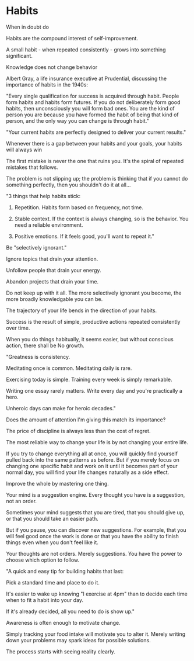# Habits

When in doubt do

Habits are the compound interest of self-improvement.

A small habit - when repeated consistently - grows into something significant.

Knowledge does not change behavior

Albert Gray, a life insurance executive at Prudential, discussing the importance of habits in the 1940s:

"Every single qualification for success is acquired through habit. People form habits and habits form futures. If you do not deliberately form good habits, then unconsciously you will form bad ones. You are the kind of person you are because you have formed the habit of being that kind of person, and the only way you can change is through habit."

"Your current habits are perfectly designed to deliver your current results."

Whenever there is a gap between your habits and your goals, your habits will always win

The first mistake is never the one that ruins you. It's the spiral of repeated mistakes that follows.

The problem is not slipping up; the problem is thinking that if you cannot do something perfectly, then you shouldn't do it at all...

"3 things that help habits stick:

1) Repetition. Habits form based on frequency, not time.

2) Stable context. If the context is always changing, so is the behavior. You need a reliable environment.

3) Positive emotions. If it feels good, you'll want to repeat it."

Be "selectively ignorant."

Ignore topics that drain your attention.

Unfollow people that drain your energy.

Abandon projects that drain your time.

Do not keep up with it all. The more selectively ignorant you become, the more broadly knowledgable you can be.

The trajectory of your life bends in the direction of your habits.

Success is the result of simple, productive actions repeated consistently over time.

When you do things habitually, it seems easier, but without conscious action, there shall be No growth.

"Greatness is consistency.

Meditating once is common. Meditating daily is rare.

Exercising today is simple. Training every week is simply remarkable.

Writing one essay rarely matters. Write every day and you're practically a hero.

Unheroic days can make for heroic decades."

Does the amount of attention I'm giving this match its importance?

The price of discipline is always less than the cost of regret.

The most reliable way to change your life is by not changing your entire life.

If you try to change everything all at once, you will quickly find yourself pulled back into the same patterns as before. But if you merely focus on changing one specific habit and work on it until it becomes part of your normal day, you will find your life changes naturally as a side effect.

Improve the whole by mastering one thing.

Your mind is a suggestion engine. Every thought you have is a suggestion, not an order.

Sometimes your mind suggests that you are tired, that you should give up, or that you should take an easier path.

But if you pause, you can discover new suggestions. For example, that you will feel good once the work is done or that you have the ability to finish things even when you don't feel like it.

Your thoughts are not orders. Merely suggestions. You have the power to choose which option to follow.

"A quick and easy tip for building habits that last:

Pick a standard time and place to do it.

It's easier to wake up knowing "I exercise at 4pm" than to decide each time when to fit a habit into your day.

If it's already decided, all you need to do is show up."

Awareness is often enough to motivate change.

Simply tracking your food intake will motivate you to alter it. Merely writing down your problems may spark ideas for possible solutions.

The process starts with seeing reality clearly.
